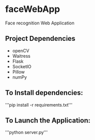 # faceWebApp

Face recognition Web Application

## Project Dependencies
- openCV
- Waitress
- Flask
- SocketIO
- Pillow
- numPy

## To Install dependencies:
'''pip install -r requirements.txt'''


## To Launch the Application: 

'''python server.py'''

